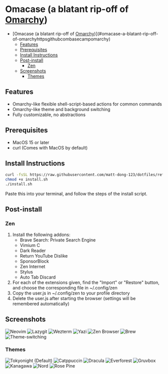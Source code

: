 # Omacase (a blatant rip-off of [Omarchy](https://github.com/basecamp/omarchy))

<!--toc:start-->
- [Omacase (a blatant rip-off of [Omarchy](https://github.com/basecamp/omarchy))](#omacase-a-blatant-rip-off-of-omarchyhttpsgithubcombasecampomarchy)
  - [Features](#features)
  - [Prerequisites](#prerequisites)
  - [Install Instructions](#install-instructions)
  - [Post-install](#post-install)
    - [Zen](#zen)
  - [Screenshots](#screenshots)
    - [Themes](#themes)
<!--toc:end-->

## Features

- Omarchy-like flexible shell-script-based actions for common commands
- Omarchy-like theme and background switching
- Fully customizable, no abstractions

## Prerequisites

- MacOS 15 or later
- curl (Comes with MacOS by default)

## Install Instructions

``` bash
curl -fsSL https://raw.githubusercontent.com/matt-dong-123/dotfiles/refs/heads/main/install.sh
chmod +x install.sh
./install.sh
```

Paste this into your terminal, and follow the steps of the install
script.

## Post-install

### Zen

1. Install the following addons:
    - Brave Search: Private Search Engine
    - Vimium C
    - Dark Reader
    - Return YouTube Dislike
    - SponsorBlock
    - Zen Internet
    - Stylus
    - Auto Tab Discard
2. For each of the extensions given, find the "Import" or "Restore"
    button, and choose the corresponding file in ~/.config/zen
3. Copy the user.js in ~/.config/zen to your profile directory
4. Delete the user.js after starting the browser (settings will be
    remembered automatically)

## Screenshots

![Neovim](./.img/neovim.png)
![Lazygit](./.img/lazygit.png)
![Wezterm](./.img/wezterm.png)
![Yazi](./.img/yazi.png)
![Zen Browser](./.img/zen.png)
![Brew](./.img/brew.png)
![Theme-switching](./.img/theme-switching.png)

### Themes

![Tokyonight (Default)](./.img/tokyo-night.png)
![Catppuccin](./.img/catppuccin.png)
![Dracula](./.img/dracula.png)
![Everforest](./.img/everforest.png)
![Gruvbox](./.img/gruvbox.png)
![Kanagawa](./.img/kanagawa.png)
![Nord](./.img/nord.png)
![Rose Pine](./.img/rose-pine.png)
